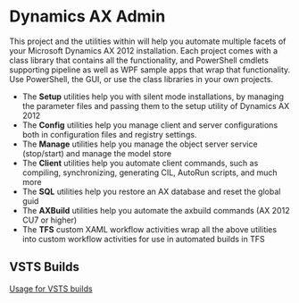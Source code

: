 # Dynamics AX Admin

This project and the utilities within will help you automate multiple facets of your Microsoft Dynamics AX 2012 installation. Each project comes with a class library that contains all the functionality, and PowerShell cmdlets supporting pipeline as well as WPF sample apps that wrap that functionality. Use PowerShell, the GUI, or use the class libraries in your own projects.

- The **Setup** utilities help you with silent mode installations, by managing the parameter files and passing them to the setup utility of Dynamics AX 2012 
- The **Config** utilities help you manage client and server configurations both in configuration files and registry settings. 
- The **Manage** utilities help you manage the object server service (stop/start) and manage the model store 
- The **Client** utilities help you automate client commands, such as compiling, synchronizing, generating CIL, AutoRun scripts, and much more 
- The **SQL** utilities help you restore an AX database and reset the global guid 
- The **AXBuild** utilities help you automate the axbuild commands (AX 2012 CU7 or higher) 
- The **TFS** custom XAML workflow activities wrap all the above utilities into custom workflow activities for use in automated builds in TFS

## VSTS Builds
[Usage for VSTS builds](docs/build-vnext.md)